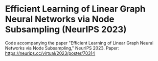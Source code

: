 # Efficient Learning of Linear Graph Neural Networks via Node Subsampling (NeurIPS 2023)

Code accompanying the paper "Efficient Learning of Linear Graph Neural Networks via Node Subsampling," NeurIPS 2023. 
Paper: https://neurips.cc/virtual/2023/poster/70314
